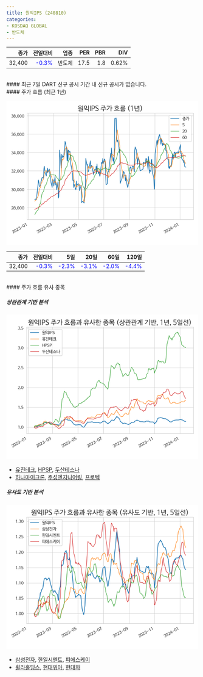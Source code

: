 ```yaml
---
title: 원익IPS (240810)
categories:
- KOSDAQ GLOBAL
- 반도체
---
```


|**종가**|**전일대비**|**업종**|**PER**|**PBR**|**DIV**|
|-------:|-----------:|-------:|------:|------:|------:|
|32,400|<span style="color: blue">-0.3%</span>|반도체|17.5|1.8|0.62%|

<!-- more -->

<br>
#### 최근 7일 DART 신규 공시
기간 내 신규 공시가 없습니다.

<br>
#### 주가 흐름 (최근 1년)

![240810](/assets/images/stock/240810.png)

|**종가**|**전일대비**|**5일**|**20일**|**60일**|**120일**|
|---:|-------:|--:|---:|---:|----:|
|32,400|<span style="color: blue">-0.3%</span>|<span style="color: blue">-2.3%</span>|<span style="color: blue">-3.1%</span>|<span style="color: blue">-2.0%</span>|<span style="color: blue">-4.4%</span>|

<br>
#### 주가 흐름 유사 종목

##### 상관관계 기반 분석

![240810](/assets/images/stock/240810_corr.png)
- [유진테크](/084370/), [HPSP](/403870/), [두산테스나](/131970/)
- [하나마이크론](/067310/), [주성엔지니어링](/036930/), [프로텍](/053610/)

##### 유사도 기반 분석

![240810](/assets/images/stock/240810_sim.png)
- [삼성전자](/005930/), [한일시멘트](/300720/), [피에스케이](/319660/)
- [휠라홀딩스](/081660/), [현대위아](/011210/), [현대차](/005380/)